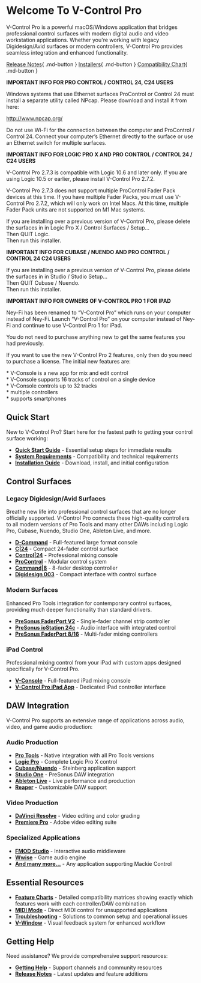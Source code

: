 
# Welcome To V-Control Pro

V-Control Pro is a powerful macOS/Windows application that bridges professional control surfaces with modern digital audio and video workstation applications. Whether you're working with legacy Digidesign/Avid surfaces or modern controllers, V-Control Pro provides seamless integration and enhanced functionality.

[Release Notes](./release-notes.md){ .md-button }
[Installers](https://neyrinck.com/download/v-control-pro/){ .md-button }
[Compatibility Chart](https://neyrinck.com/vcpro-compatibility/){ .md-button }

**IMPORTANT INFO FOR PRO CONTROL / CONTROL 24, C24 USERS**

Windows systems that use Ethernet surfaces ProControl or Control 24 must install a separate utility called NPcap. Please download and install it from here:

http://www.npcap.org/

Do not use Wi-Fi for the connection between the computer and ProControl / Control 24\. Connect your computer’s Ethernet directly to the surface or use an Ethernet switch for multiple surfaces.

**IMPORTANT INFO FOR LOGIC PRO X AND PRO CONTROL / CONTROL 24 / C24 USERS**

V-Control Pro 2.7.3 is compatible with Logic 10.6 and later only. If you are using Logic 10.5 or earlier, please install V-Control Pro 2.7.2.

V-Control Pro 2.7.3 does not support multiple ProControl Fader Pack devices at this time. If you have multiple Fader Packs, you must use V-Control Pro 2.7.2, which will only work on Intel Macs. At this time, multiple Fader Pack units are not supported on M1 Mac systems.

If you are installing over a previous version of V-Control Pro, please delete the surfaces in in Logic Pro X / Control Surfaces / Setup...  
Then QUIT Logic.  
Then run this installer.

**IMPORTANT INFO FOR CUBASE / NUENDO AND PRO CONTROL / CONTROL 24 C24 USERS**

If you are installing over a previous version of V-Control Pro, please delete the surfaces in in Studio / Studio Setup...  
Then QUIT Cubase / Nuendo.  
Then run this installer.

**IMPORTANT INFO FOR OWNERS OF V-CONTROL PRO 1 FOR IPAD**

Ney-Fi has been renamed to “V-Control Pro” which runs on your computer instead of Ney-Fi. Launch “V-Control Pro” on your computer instead of Ney-Fi and continue to use V-Control Pro 1 for iPad.

You do not need to purchase anything new to get the same features you had previously.

If you want to use the new V-Control Pro 2 features, only then do you need to purchase a license. The initial new features are:

\* V-Console is a new app for mix and edit control  
\* V-Console supports 16 tracks of control on a single device  
\* V-Console controls up to 32 tracks  
\* multiple controllers  
\* supports smartphones


## Quick Start

New to V-Control Pro? Start here for the fastest path to getting your control surface working:

- **[Quick Start Guide](./quick-start-guide.md)** - Essential setup steps for immediate results
- **[System Requirements](./requirements.md)** - Compatibility and technical requirements
- **[Installation Guide](./install-and-run-v-control-pro.md)** - Download, install, and initial configuration

## Control Surfaces

### Legacy Digidesign/Avid Surfaces

Breathe new life into professional control surfaces that are no longer officially supported. V-Control Pro connects these high-quality controllers to all modern versions of Pro Tools and many other DAWs including Logic Pro, Cubase, Nuendo, Studio One, Ableton Live, and more.

- **[D-Command](./d-command.md)** - Full-featured large format console
- **[C|24](./c24.md)** - Compact 24-fader control surface  
- **[Control|24](./control-24.md)** - Professional mixing console
- **[ProControl](./pro-control.md)** - Modular control system
- **[Command|8](./command8.md)** - 8-fader desktop controller
- **[Digidesign 003](./digidesign-003.md)** - Compact interface with control surface

### Modern Surfaces

Enhanced Pro Tools integration for contemporary control surfaces, providing much deeper functionality than standard drivers.

- **[PreSonus FaderPort V2](./faderport-v2.md)** - Single-fader channel strip controller
- **[PreSonus ioStation 24c](./faderport-v2.md)** - Audio interface with integrated control
- **[PreSonus FaderPort 8/16](./faderport-8-16.md)** - Multi-fader mixing controllers

### iPad Control

Professional mixing control from your iPad with custom apps designed specifically for V-Control Pro.

- **[V-Console](./v-console.md)** - Full-featured iPad mixing console
- **[V-Control Pro iPad App](./v-control-pro-ipad.md)** - Dedicated iPad controller interface

## DAW Integration

V-Control Pro supports an extensive range of applications across audio, video, and game audio production:

### Audio Production
- **[Pro Tools](./pro-tools.md)** - Native integration with all Pro Tools versions
- **[Logic Pro](./logic-pro.md)** - Complete Logic Pro X control
- **[Cubase/Nuendo](./cubase-nuendo.md)** - Steinberg application support
- **[Studio One](./studio-one.md)** - PreSonus DAW integration
- **[Ableton Live](./ableton-live.md)** - Live performance and production
- **[Reaper](./reaper.md)** - Customizable DAW support

### Video Production
- **[DaVinci Resolve](./davinci-resolve.md)** - Video editing and color grading
- **[Premiere Pro](./premiere-pro.md)** - Adobe video editing suite

### Specialized Applications
- **[FMOD Studio](./fmod-studio.md)** - Interactive audio middleware
- **[Wwise](./wwise.md)** - Game audio engine
- **[And many more...](./mackie-control.md)** - Any application supporting Mackie Control

## Essential Resources

- **[Feature Charts](./feature-charts.md)** - Detailed compatibility matrices showing exactly which features work with each controller/DAW combination
- **[MIDI Mode](./midi-mode.md)** - Direct MIDI control for unsupported applications
- **[Troubleshooting](./troubleshooting.md)** - Solutions to common setup and operational issues
- **[V-Window](./v-window.md)** - Visual feedback system for enhanced workflow

## Getting Help

Need assistance? We provide comprehensive support resources:

- **[Getting Help](./getting-help.md)** - Support channels and community resources
- **[Release Notes](./release-notes.md)** - Latest updates and feature additions


